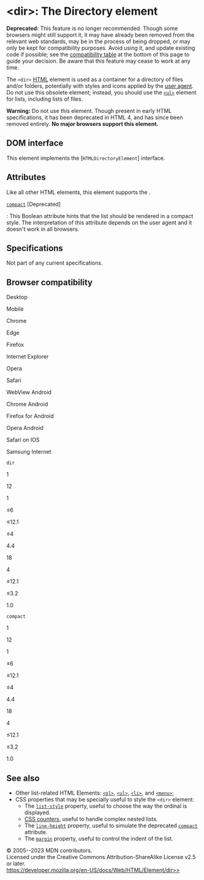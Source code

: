 \<dir\>: The Directory element
==============================

**Deprecated:** This feature is no longer recommended. Though some
browsers might still support it, it may have already been removed from
the relevant web standards, may be in the process of being dropped, or
may only be kept for compatibility purposes. Avoid using it, and update
existing code if possible; see the [compatibility
table](#browser_compatibility) at the bottom of this page to guide your
decision. Be aware that this feature may cease to work at any time.

The `<dir>` [HTML](../index) element is used as a container for a
directory of files and/or folders, potentially with styles and icons
applied by the [user
agent](https://developer.mozilla.org/en-US/docs/Glossary/User_agent). Do
not use this obsolete element; instead, you should use the [`<ul>`](ul)
element for lists, including lists of files.

**Warning:** Do not use this element. Though present in early HTML
specifications, it has been deprecated in HTML 4, and has since been
removed entirely. **No major browsers support this element.**

DOM interface
-------------

This element implements the [`HTMLDirectoryElement`]
interface.

Attributes
----------

Like all other HTML elements, this element supports the [](_Resources/Markup%20And%20Styling/html/global_attributes/index.md).

[`compact`](#compact) [Deprecated]

:   This Boolean attribute hints that the list should be rendered in a
    compact style. The interpretation of this attribute depends on the
    user agent and it doesn\'t work in all browsers.

Specifications
--------------

Not part of any current specifications.

Browser compatibility
---------------------

Desktop

Mobile

Chrome

Edge

Firefox

Internet Explorer

Opera

Safari

WebView Android

Chrome Android

Firefox for Android

Opera Android

Safari on IOS

Samsung Internet

`dir`

1

12

1

≤6

≤12.1

≤4

4.4

18

4

≤12.1

≤3.2

1.0

`compact`

1

12

1

≤6

≤12.1

≤4

4.4

18

4

≤12.1

≤3.2

1.0

See also
--------

- Other list-related HTML Elements: [`<ol>`](ol), [`<ul>`](ul),
    [`<li>`](li), and [`<menu>`](menu);
- CSS properties that may be specially useful to style the `<dir>`
    element:
  - The
        [`list-style`](https://developer.mozilla.org/en-US/docs/Web/CSS/list-style)
        property, useful to choose the way the ordinal is displayed.
  - [CSS
        counters](https://developer.mozilla.org/en-US/docs/Web/CSS/CSS_counter_styles/Using_CSS_counters),
        useful to handle complex nested lists.
  - The
        [`line-height`](https://developer.mozilla.org/en-US/docs/Web/CSS/line-height)
        property, useful to simulate the deprecated
        [`compact`](#compact) attribute.
  - The
        [`margin`](https://developer.mozilla.org/en-US/docs/Web/CSS/margin)
        property, useful to control the indent of the list.

© 2005--2023 MDN contributors.\
Licensed under the Creative Commons Attribution-ShareAlike License v2.5
or later.\
https://developer.mozilla.org/en-US/docs/Web/HTML/Element/dir>>
